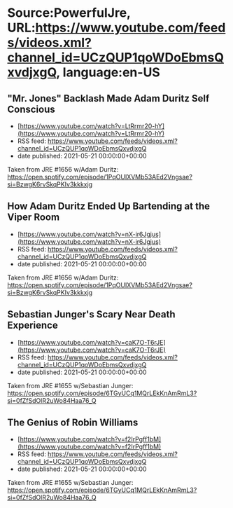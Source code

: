 # Source:PowerfulJre, URL:https://www.youtube.com/feeds/videos.xml?channel_id=UCzQUP1qoWDoEbmsQxvdjxgQ, language:en-US

## "Mr. Jones" Backlash Made Adam Duritz Self Conscious
 - [https://www.youtube.com/watch?v=LtRrmr20-hY](https://www.youtube.com/watch?v=LtRrmr20-hY)
 - RSS feed: https://www.youtube.com/feeds/videos.xml?channel_id=UCzQUP1qoWDoEbmsQxvdjxgQ
 - date published: 2021-05-21 00:00:00+00:00

Taken from JRE #1656 w/Adam Duritz:
https://open.spotify.com/episode/1PqOUIXVMb53AEd2Vngsae?si=BzwgK6rvSkqPKIv3kkkxjg

## How Adam Duritz Ended Up Bartending at the Viper Room
 - [https://www.youtube.com/watch?v=nX-ir6Jgjus](https://www.youtube.com/watch?v=nX-ir6Jgjus)
 - RSS feed: https://www.youtube.com/feeds/videos.xml?channel_id=UCzQUP1qoWDoEbmsQxvdjxgQ
 - date published: 2021-05-21 00:00:00+00:00

Taken from JRE #1656 w/Adam Duritz:
https://open.spotify.com/episode/1PqOUIXVMb53AEd2Vngsae?si=BzwgK6rvSkqPKIv3kkkxjg

## Sebastian Junger's Scary Near Death Experience
 - [https://www.youtube.com/watch?v=caK7O-T6rJE](https://www.youtube.com/watch?v=caK7O-T6rJE)
 - RSS feed: https://www.youtube.com/feeds/videos.xml?channel_id=UCzQUP1qoWDoEbmsQxvdjxgQ
 - date published: 2021-05-21 00:00:00+00:00

Taken from JRE #1655 w/Sebastian Junger:
https://open.spotify.com/episode/6TGyUCq1MQrLEkKnAmRmL3?si=0fZfSdOlR2uWo84Haa76_Q

## The Genius of Robin Williams
 - [https://www.youtube.com/watch?v=f2IrPgff1bM](https://www.youtube.com/watch?v=f2IrPgff1bM)
 - RSS feed: https://www.youtube.com/feeds/videos.xml?channel_id=UCzQUP1qoWDoEbmsQxvdjxgQ
 - date published: 2021-05-21 00:00:00+00:00

Taken from JRE #1655 w/Sebastian Junger:
https://open.spotify.com/episode/6TGyUCq1MQrLEkKnAmRmL3?si=0fZfSdOlR2uWo84Haa76_Q

